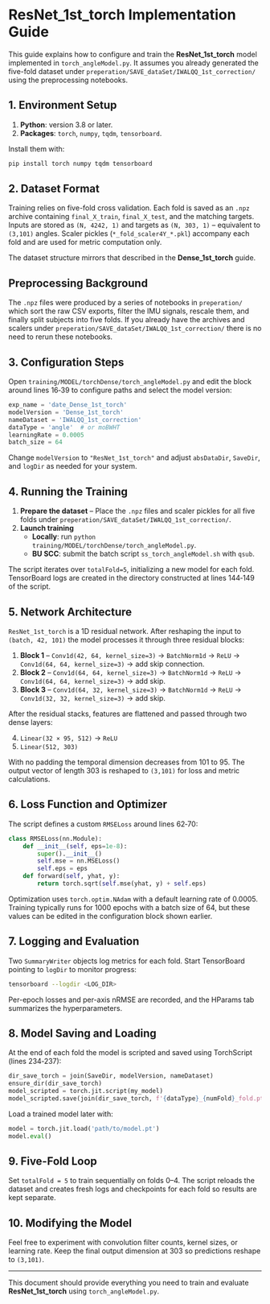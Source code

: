 # ResNet_1st_torch Implementation Guide

This guide explains how to configure and train the **ResNet_1st_torch** model implemented in `torch_angleModel.py`. It assumes you already generated the five-fold dataset under `preperation/SAVE_dataSet/IWALQQ_1st_correction/` using the preprocessing notebooks.

## 1. Environment Setup

1. **Python**: version 3.8 or later.
2. **Packages**: `torch`, `numpy`, `tqdm`, `tensorboard`.

Install them with:

```bash
pip install torch numpy tqdm tensorboard
```

## 2. Dataset Format

Training relies on five-fold cross validation. Each fold is saved as an `.npz` archive containing `final_X_train`, `final_X_test`, and the matching targets. Inputs are stored as `(N, 4242, 1)` and targets as `(N, 303, 1)` – equivalent to `(3,101)` angles.
Scaler pickles (`*_fold_scaler4Y_*.pkl`) accompany each fold and are used for metric computation only.

The dataset structure mirrors that described in the **Dense_1st_torch** guide.

## Preprocessing Background

The `.npz` files were produced by a series of notebooks in `preperation/` which sort the raw CSV exports, filter the IMU signals, rescale them, and finally split subjects into five folds. If you already have the archives and scalers under `preperation/SAVE_dataSet/IWALQQ_1st_correction/` there is no need to rerun these notebooks.

## 3. Configuration Steps

Open `training/MODEL/torchDense/torch_angleModel.py` and edit the block around lines 16‑39 to configure paths and select the model version:

```python
exp_name = 'date_Dense_1st_torch'
modelVersion = 'Dense_1st_torch'
nameDataset = 'IWALQQ_1st_correction'
dataType = 'angle'  # or moBWHT
learningRate = 0.0005
batch_size = 64
```

Change `modelVersion` to `"ResNet_1st_torch"` and adjust `absDataDir`, `SaveDir`, and `logDir` as needed for your system.

## 4. Running the Training

1. **Prepare the dataset** – Place the `.npz` files and scaler pickles for all five folds under `preperation/SAVE_dataSet/IWALQQ_1st_correction/`.
2. **Launch training**
   - **Locally**: run `python training/MODEL/torchDense/torch_angleModel.py`.
   - **BU SCC**: submit the batch script `ss_torch_angleModel.sh` with `qsub`.

The script iterates over `totalFold=5`, initializing a new model for each fold. TensorBoard logs are created in the directory constructed at lines 144‑149 of the script.

## 5. Network Architecture

`ResNet_1st_torch` is a 1D residual network. After reshaping the input to `(batch, 42, 101)` the model processes it through three residual blocks:

1. **Block 1** – `Conv1d(42, 64, kernel_size=3)` → `BatchNorm1d` → `ReLU` → `Conv1d(64, 64, kernel_size=3)` → add skip connection.
2. **Block 2** – `Conv1d(64, 64, kernel_size=3)` → `BatchNorm1d` → `ReLU` → `Conv1d(64, 64, kernel_size=3)` → add skip.
3. **Block 3** – `Conv1d(64, 32, kernel_size=3)` → `BatchNorm1d` → `ReLU` → `Conv1d(32, 32, kernel_size=3)` → add skip.

After the residual stacks, features are flattened and passed through two dense layers:

4. `Linear(32 × 95, 512)` → `ReLU`
5. `Linear(512, 303)`

With no padding the temporal dimension decreases from 101 to 95. The output vector of length 303 is reshaped to `(3,101)` for loss and metric calculations.

## 6. Loss Function and Optimizer

The script defines a custom `RMSELoss` around lines 62‑70:

```python
class RMSELoss(nn.Module):
    def __init__(self, eps=1e-8):
        super().__init__()
        self.mse = nn.MSELoss()
        self.eps = eps
    def forward(self, yhat, y):
        return torch.sqrt(self.mse(yhat, y) + self.eps)
```

Optimization uses `torch.optim.NAdam` with a default learning rate of 0.0005. Training typically runs for 1000 epochs with a batch size of 64, but these values can be edited in the configuration block shown earlier.

## 7. Logging and Evaluation

Two `SummaryWriter` objects log metrics for each fold. Start TensorBoard pointing to `logDir` to monitor progress:

```bash
tensorboard --logdir <LOG_DIR>
```

Per-epoch losses and per-axis nRMSE are recorded, and the HParams tab summarizes the hyperparameters.

## 8. Model Saving and Loading

At the end of each fold the model is scripted and saved using TorchScript (lines 234‑237):

```python
dir_save_torch = join(SaveDir, modelVersion, nameDataset)
ensure_dir(dir_save_torch)
model_scripted = torch.jit.script(my_model)
model_scripted.save(join(dir_save_torch, f'{dataType}_{numFold}_fold.pt'))
```

Load a trained model later with:

```python
model = torch.jit.load('path/to/model.pt')
model.eval()
```

## 9. Five-Fold Loop

Set `totalFold = 5` to train sequentially on folds 0–4. The script reloads the dataset and creates fresh logs and checkpoints for each fold so results are kept separate.

## 10. Modifying the Model

Feel free to experiment with convolution filter counts, kernel sizes, or learning rate. Keep the final output dimension at 303 so predictions reshape to `(3,101)`.

---
This document should provide everything you need to train and evaluate **ResNet_1st_torch** using `torch_angleModel.py`.
